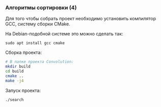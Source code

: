 ### Алгоритмы сортировки (4)

Для того чтобы собрать проект необходимо установить компилятор GCC, систему сборки CMake.

На Debian-подобной системе это можно сделать так:

```
sudo apt install gcc cmake
```

Сборка проекта:

```bash
# В папке проекта Convolution:
mkdir build
cd build 
cmake ..
make -j4
```

Запуск проекта:

```bash
./search
```



